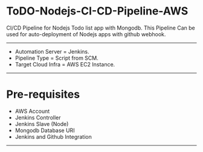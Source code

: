 # ToDO-Nodejs-CI-CD-Pipeline-AWS
CI/CD Pipeline for Nodejs Todo list app with  Mongodb. This Pipeline Can be used for auto-deployment of Nodejs apps with github webhook.

----------
- Automation Server = Jenkins.
- Pipeline Type = Script from SCM.
- Target Cloud Infra = AWS EC2 Instance.
----------
# Pre-requisites
- AWS Account
- Jenkins Controller
- Jenkins Slave (Node)
- Mongodb Database URI
- Jenkins and Github Integration
----------


